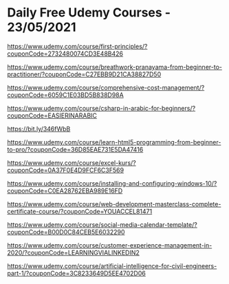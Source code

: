 # Daily Free Udemy Courses - 23/05/2021

https://www.udemy.com/course/first-principles/?couponCode=2732480074CD3E48B426
https://www.udemy.com/course/breathwork-pranayama-from-beginner-to-practitioner/?couponCode=C27EBB9D21CA38827D50
https://www.udemy.com/course/comprehensive-cost-management/?couponCode=6059C1E03BD5B838D98A
https://www.udemy.com/course/csharp-in-arabic-for-beginners/?couponCode=EASIERINARABIC
https://bit.ly/346fWbB
https://www.udemy.com/course/learn-html5-programming-from-beginner-to-pro/?couponCode=36D85EAE731E5DA47416
https://www.udemy.com/course/excel-kurs/?couponCode=0A37F0E4D9FCF6C3F569
https://www.udemy.com/course/installing-and-configuring-windows-10/?couponCode=C0EA28762EBA989E16FD
https://www.udemy.com/course/web-development-masterclass-complete-certificate-course/?couponCode=YOUACCEL81471
https://www.udemy.com/course/social-media-calendar-template/?couponCode=B00D0C84CEB5E6032290
https://www.udemy.com/course/customer-experience-management-in-2020/?couponCode=LEARNINGVIALINKEDIN2
https://www.udemy.com/course/artificial-intelligence-for-civil-engineers-part-1/?couponCode=3C8233649D5EE4702D06
